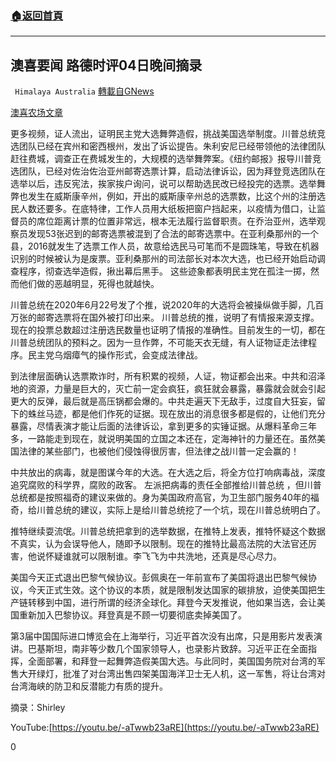 ###  [:house:返回首頁](https://github.com/ourhimalayas/txt)
---

## 澳喜要闻 路德时评04日晚间摘录
` Himalaya Australia` [轉載自GNews](https://gnews.org/zh-hans/529081/)

[澳喜农场文章](https://gnews.org/zh-hans/author/aujenny/)

更多视频，证人流出，证明民主党大选舞弊造假，挑战美国选举制度。川普总统竞选团队已经在宾州和密西根州，发出了诉讼提告。朱利安尼已经带领他的法律团队赶往费城，调查正在费城发生的，大规模的选举舞弊案。《纽约邮报》报导川普竞选团队，已经对佐治佐治亚州邮寄选票计算，启动法律诉讼，因为拜登竞选团队在选举以后，违反宪法，挨家挨户询问，说可以帮助选民改已经投完的选票。选举舞弊也发生在威斯康辛州，例如，开出的威斯康辛州总的选票数，比这个州的注册选民人数还要多。在底特律，工作人员用大纸板把窗户挡起来，以疫情为借口，让监督员的席位距离计票的位置非常远，根本无法履行监督职责。在乔治亚州，选举观察员发现53张迟到的邮寄选票被混到了合法的邮寄选票中。在亚利桑那州的一个县，2016就发生了选票工作人员，故意给选民马可笔而不是圆珠笔，导致在机器识别的时候被认为是废票。亚利桑那州的司法部长对本次大选，也已经开始启动调查程序，彻查选举造假，揪出幕后黑手。 这些迹象都表明民主党在孤注一掷，然而他们做的恶越明显，死得也就越快。

川普总统在2020年6月22号发了个推，说2020年的大选将会被操纵做手脚，几百万张的邮寄选票将在国外被打印出来。 川普总统的推，说明了有情报来源支撑。现在的投票总数超过注册选民数量也证明了情报的准确性。目前发生的一切，都在川普总统团队的预料之。因为一旦作弊，不可能天衣无缝，有人证物证走法律程序。民主党乌烟瘴气的操作形式，会变成法律战。

到法律层面确认选票欺诈时，所有积累的视频，人证，物证都会出来。中共和沼泽地的资源，力量是巨大的，灭亡前一定会疯狂，疯狂就会暴露，暴露就会就会引起更大的反弹，最后就是高压锅都会爆的。中共走遍天下无敌手，过度自大狂妄，留下的蛛丝马迹，都是他们作死的证据。现在放出的消息很多都是假的，让他们充分暴露，尽情表演才能让后面的法律诉讼，拿到更多的实锤证据。从爆料革命三年多，一路能走到现在，就说明美国的立国之本还在，定海神针的力量还在。虽然美国法律的某些部门，也被他们侵蚀得很厉害，但法律之战川普一定会赢的！

中共放出的病毒，就是图谋今年的大选。在大选之后，将全方位打响病毒战，深度追究腐败的科学界，腐败的政客。 左派把病毒的责任全部推给川普总统 ，但川普总统都是按照福奇的建议来做的。身为美国政府高官，为卫生部门服务40年的福奇，给川普总统的建议，实际上是给川普总统挖了一个坑，现在川普总统明白了。

推特继续耍流氓。川普总统把拿到的选举数据，在推特上发表，推特怀疑这个数据不真实，认为会误导他人，随即予以限制。现在的推特比最高法院的大法官还厉害，他说怀疑谁就可以限制谁。李飞飞为中共洗地，还真是尽心尽力。

美国今天正式退出巴黎气候协议。彭佩奥在一年前宣布了美国将退出巴黎气候协议，今天正式生效。这个协议的本质，就是限制发达国家的碳排放，迫使美国把生产链转移到中国，进行所谓的经济全球化。拜登今天发推说，他如果当选，会让美国重新加入巴黎协议。拜登真是不顾一切要彻底卖掉美国了。

第3届中国国际进口博览会在上海举行，习近平首次没有出席，只是用影片发表演讲。巴基斯坦，南非等少数几个国家领导人，也录影片致辞。习近平正在全面指挥，全面部署，和拜登一起舞弊造假美国大选。与此同时，美国国务院对台湾的军售大开绿灯，批准了对台湾出售四架美国海洋卫士无人机，这一军售，将让台湾对台湾海峡的防卫和反潜能力有质的提升。

摘录：Shirley

YouTube:[https://youtu.be/-aTwwb23aRE](https://youtu.be/-aTwwb23aRE)

0
